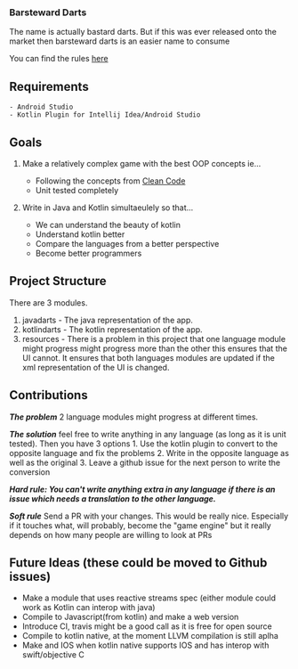 ### Barsteward Darts

The name is actually bastard darts. But if this was ever released onto the market then barsteward darts is an easier name to consume

You can find the rules [here](http://www.angelfire.com/mac/qwik/Game_FAQ/bastard_darts_faqs.htm)

## Requirements

    - Android Studio
    - Kotlin Plugin for Intellij Idea/Android Studio

## Goals

1. Make a relatively complex game with the best OOP concepts ie...
    - Following the concepts from [Clean Code](http://www.goodreads.com/book/show/3735293-clean-code)
    - Unit tested completely

2. Write in Java and Kotlin simultaeulely so that...
    - We can understand the beauty of kotlin
    - Understand kotlin better
    - Compare the languages from a better perspective
    - Become better programmers

## Project Structure

There are 3 modules.

1. javadarts - The java representation of the app.
2. kotlindarts - The kotlin representation of the app.
3. resources - There is a problem in this project that one language module might progress might progress more than the other
this ensures that the UI cannot. It ensures that both languages modules are updated if the xml representation of the UI is changed.

## Contributions

***The problem*** 2 language modules might progress at different times.

***The solution*** feel free to write anything in any language (as long as it is unit tested). Then you have 3 options
    1. Use the kotlin plugin to convert to the opposite language and fix the problems
    2. Write in the opposite language as well as the original
    3. Leave a github issue for the next person to write the conversion

***Hard rule: You can't write anything extra in any language if there is an issue which needs a translation to the other language.***

***Soft rule*** Send a PR with your changes. This would be really nice. Especially if it touches what, will probably,
 become the "game engine" but it really depends on how many people are willing to look at PRs


## Future Ideas (these could be moved to Github issues)

 - Make a module that uses reactive streams spec (either module could work as Kotlin can interop with java)
 - Compile to Javascript(from kotlin) and make a web version
 - Introduce CI, travis might be a good call as it is free for open source
 - Compile to kotlin native, at the moment LLVM compilation is still aplha
 - Make and IOS when kotlin native supports IOS and has interop with swift/objective C